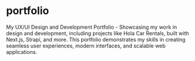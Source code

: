 # portfolio
My UX/UI Design and Development Portfolio - Showcasing my work in design and development, including projects like Hola Car Rentals, built with Next.js, Strapi, and more. This portfolio demonstrates my skills in creating seamless user experiences, modern interfaces, and scalable web applications.
